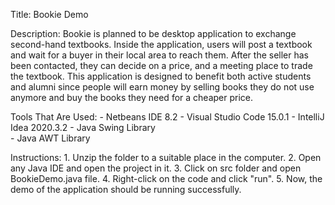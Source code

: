Title: Bookie Demo

Description: Bookie is planned to be desktop application to exchange second-hand textbooks. 
Inside the application, users will post a textbook and wait for a buyer in their local area 
to reach them. After the seller has been contacted, they can decide on a price, and a meeting 
place to trade the textbook. This application is designed to benefit both active students and 
alumni since people will earn money by selling books they do not use anymore and buy the books 
they need for a cheaper price. 

Tools That Are Used: 
	- Netbeans IDE 8.2
	- Visual Studio Code 15.0.1
	- IntelliJ Idea 2020.3.2
	- Java Swing Library	
	- Java AWT Library

Instructions: 
	1. Unzip the folder to a suitable place in the computer.
	2. Open any Java IDE and open the project in it.
	3. Click on src folder and open BookieDemo.java file.
	4. Right-click on the code and click "run".
	5. Now, the demo of the application should be running successfully.
